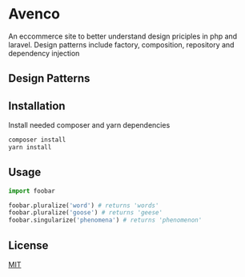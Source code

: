 # Avenco

An eccommerce site to better understand design priciples in php and laravel. Design patterns include factory, composition, repository and dependency injection

## Design Patterns



## Installation

Install needed composer and yarn dependencies

```bash
composer install
yarn install
```

## Usage

```python
import foobar

foobar.pluralize('word') # returns 'words'
foobar.pluralize('goose') # returns 'geese'
foobar.singularize('phenomena') # returns 'phenomenon'
```

## License
[MIT](https://choosealicense.com/licenses/mit/)
